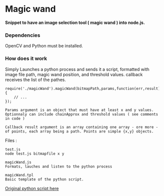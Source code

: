 # Magic wand

**Snippet to have an image selection tool ( magic wand ) into node.js.**

### Dependencies
OpenCV and Python must be installed.

### How does it work
Simply Launches a python process and sends it a script, formatted with image file path, magic wand position, and threshold values.
callback receives the list of the pathes.

	require('./magicWand').magicWand(bitmapPath,params,function(err,result){
		// ...
	});
	
	Params argument is an object that must have at least x and y values.
	Optionnaly can include chainApprox and threshold values ( see comments in code )
	
	Callback result argument is an array containing one array - ore more - of points, each array being a path. Points are simple {x,y} objects. 
	
	
Files :
    
    test.js
    node test.js bitmapfile x y

    magicWand.js
    Formats, lauches and listen to the python process

    magicWand.tpl
    Basic template of the python script.


[Original python script here](https://code.ros.org/trac/opencv/browser/trunk/opencv/samples/python2/floodfill.py?rev=6080)